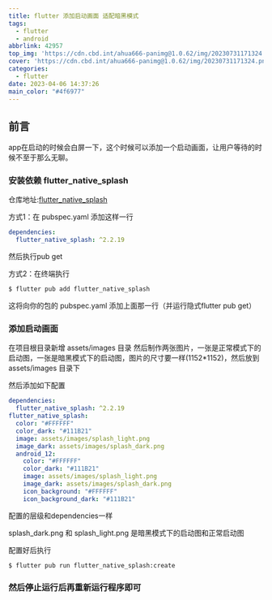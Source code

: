 ```yaml
---
title: flutter 添加启动画面 适配暗黑模式
tags:
  - flutter
  - android
abbrlink: 42957
top_img: 'https://cdn.cbd.int/ahua666-panimg@1.0.62/img/20230731171324.png'
cover: 'https://cdn.cbd.int/ahua666-panimg@1.0.62/img/20230731171324.png'
categories: 
  - flutter
date: 2023-04-06 14:37:26
main_color: "#4f6977"
---
```


## 前言

app在启动的时候会白屏一下，这个时候可以添加一个启动画面，让用户等待的时候不至于那么无聊。

### 安装依赖 flutter_native_splash

仓库地址:[flutter_native_splash](https://pub.dev/packages/flutter_native_splash)

方式1：在 pubspec.yaml 添加这样一行

```yaml
dependencies:
  flutter_native_splash: ^2.2.19
```

然后执行pub get

方式2：在终端执行

```bash
$ flutter pub add flutter_native_splash
```
这将向你的包的 pubspec.yaml 添加上面那一行（并运行隐式flutter pub get）


### 添加启动画面

在项目根目录新增 assets/images 目录
然后制作两张图片，一张是正常模式下的启动图，一张是暗黑模式下的启动图，图片的尺寸要一样(1152*1152)，然后放到 assets/images 目录下

然后添加如下配置

```yaml
dependencies:
  flutter_native_splash: ^2.2.19
flutter_native_splash:
  color: "#FFFFFF"
  color_dark: "#111B21"
  image: assets/images/splash_light.png
  image_dark: assets/images/splash_dark.png
  android_12:
    color: "#FFFFFF"
    color_dark: "#111B21"
    image: assets/images/splash_light.png
    image_dark: assets/images/splash_dark.png
    icon_background: "#FFFFFF"
    icon_background_dark: "#111B21"
```

配置的层级和dependencies一样

splash_dark.png 和 splash_light.png 是暗黑模式下的启动图和正常启动图

配置好后执行

```bash
$ flutter pub run flutter_native_splash:create
```

### 然后停止运行后再重新运行程序即可
